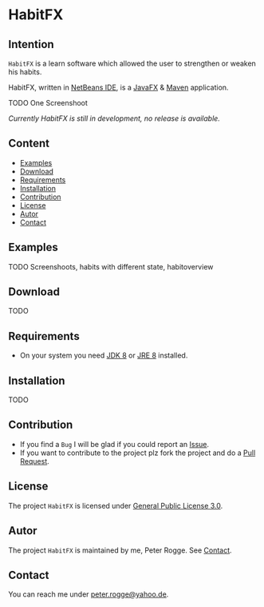 HabitFX
===



Intention
---

`HabitFX` is a learn software which allowed the user to strengthen or weaken his 
habits.

HabitFX, written in [NetBeans IDE], is a [JavaFX] &amp; [Maven] application.

TODO One Screenshoot

_Currently HabitFX is still in development, no release is available._


Content
---

* [Examples](#Examples)
* [Download](#Download)
* [Requirements](#Requirements)
* [Installation](#Installation)
* [Contribution](#Contribution)
* [License](#License)
* [Autor](#Autor)
* [Contact](#Contact)



Examples<a name="Examples" />
---

TODO Screenshoots, habits with different state, habitoverview



Download<a name="Download" />
---

TODO



Requirements<a name="Requirements" />
---

* On your system you need [JDK 8] or [JRE 8] installed.



Installation<a name="Installation" />
---

TODO



Contribution<a name="Contribution" />
---

* If you find a `Bug` I will be glad if you could report an [Issue].
* If you want to contribute to the project plz fork the project and do a [Pull Request].



License<a name="License" />
---

The project `HabitFX` is licensed under [General Public License 3.0].



Autor<a name="Autor" />
---

The project `HabitFX` is maintained by me, Peter Rogge. See [Contact](#Contact).



Contact<a name="Contact" />
---

You can reach me under <peter.rogge@yahoo.de>.



[//]: # (Images)



[//]: # (Links)
[General Public License 3.0]:http://www.gnu.org/licenses/gpl-3.0.en.html
[Issue]:https://github.com/Naoghuman/HabitFX/issues
[JavaFX]:http://docs.oracle.com/javase/8/javase-clienttechnologies.htm
[JDK 8]:http://www.oracle.com/technetwork/java/javase/downloads/jdk8-downloads-2133151.html
[JRE 8]:http://www.oracle.com/technetwork/java/javase/downloads/jre8-downloads-2133155.html
[Maven]:http://maven.apache.org/
[NetBeans IDE]:https://netbeans.org/
[Pull Request]:https://help.github.com/articles/using-pull-requests
